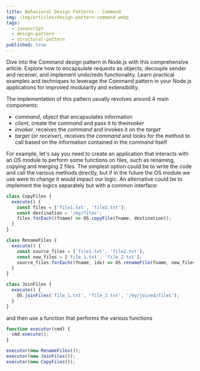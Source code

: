 ```yaml
---
title: Behavioral Design Patterns - Command
img: /img/articles/design-pattern-command.webp
tags:
  - javascript
  - design-pattern
  - structural-pattern
published: true
---
```


Dive into the Command design pattern in Node.js with this comprehensive article. Explore how to encapsulate requests as objects, decouple sender and receiver, and implement undo/redo functionality. Learn practical examples and techniques to leverage the Command pattern in your Node.js applications for improved modularity and extensibility.

<!--more-->

The implementation of this pattern usually revolves around 4 main components:

- _command_, object that encapsulates information
- _client_, create the _command_ and pass it to the*invoker*
- _invoker_, receives the _command_ and invokes it on the _target_
- _target_ (or _receiver_), receives the _command_ and looks for the method to call based on the information contained in the _command_ itself

For example, let's say you need to create an application that interacts with an OS module to perform some functions on files, such as renaming, copying and merging 2 files. The simplest option could be to write the code and call the various methods directly, but if in the future the OS module we use were to change it would impact our logic. An alternative could be to implement the logics separately but with a common interface:

```javascript
class CopyFiles {
  execute() {
    const files = ['file1.txt', 'file2.txt'];
    const destination = '/my/files';
    files.forEach((fname) => OS.copyFile(fname, destination));
  }
}

class RenameFiles {
  execute() {
    const source_files = ['file1.txt', 'file2.txt'];
    const new_files = ['file_1.txt', 'file_2.txt'];
    source_files.forEach((fname, idx) => OS.renameFile(fname, new_files[idx]));
  }
}

class JoinFiles {
  execute() {
    OS.joinFiles('file_1.txt', 'file_2.txt', '/my/joined/files');
  }
}
```

and then use a function that performs the various functions

```javascript
function executor(cmd) {
  cmd.execute();
}

executor(new RenameFiles());
executor(new JoinFiles());
executor(new CopyFiles());
```
